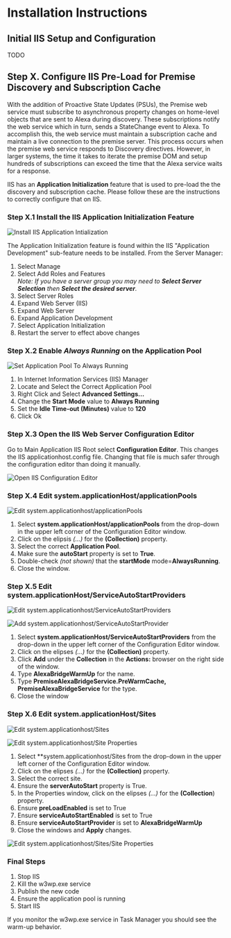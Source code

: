 ﻿# Installation Instructions
## Initial IIS Setup and Configuration

TODO

## Step X. Configure IIS Pre-Load for Premise Discovery and Subscription Cache 
With the addition of Proactive State Updates (PSUs), the Premise web service must subscribe to asynchronous property changes on home-level objects that are sent to Alexa during discovery. These subscriptions notify the web service which in turn, sends a StateChange event to Alexa. To accomplish this, the web service must maintain a subscription cache and maintain a live connection to the premise server. This process occurs when the premise web service responds to Discovery directives. However, in larger systems, the time it takes to iterate the premise DOM and setup hundreds of subscriptions can exceed the time that the Alexa service waits for a response. 

IIS has an **Application Initialization** feature that is used to pre-load the the discovery and subscription cache. Please follow these are the instructions to correctly configure that on IIS. 

### Step X.1 Install the IIS Application Initialization Feature

![Install IIS Application Intialization](images/ApplicationInitialization.png)

The Application Initialization feature is found within the IIS "Application Development" sub-feature needs to be installed. From the Server Manager:
1. Select Manage
1. Select Add Roles and Features<br>
   *Note: If you have a server group you may need to **Select Server Selection** then **Select the desired server**.* 
1. Select Server Roles
1. Expand Web Server (IIS)
1. Expand Web Server
1. Expand Application Development
1. Select Application Initialization
1. Restart the server to effect above changes

### Step X.2 Enable _Always Running_ on the Application Pool

![Set Application Pool To Always Running](images/ApplicationPool.png)

1. In Internet Information Services (IIS) Manager
1. Locate and Select the Correct Application Pool
1. Right Click and Select **Advanced Settings...**
1. Change the **Start Mode** value to **Always Running**
1. Set the **Idle Time-out (Minutes)** value to **120**
1. Click Ok

### Step X.3 Open the IIS Web Server Configuration Editor
Go to Main Application IIS Root select **Configuration Editor**. This changes the IIS applicationhost.config file. Changing that file is much safer through the configuration editor than doing it manually.

![Open IIS Configuration Editor](images/ConfigEditor.png)

### Step X.4 Edit system.applicationHost/applicationPools

![Edit system.applicationhost/applicationPools](images/system.applicationhost.png)

1. Select **system.applicationHost/applicationPools** from the drop-down in the upper left corner of the Configuration Editor window.
1. Click on the elipsis *(...)* for the **(Collection)** property.
1. Select the correct **Application Pool**.
1. Make sure the **autoStart** property is set to **True**.
1. Double-check *(not shown)* that the **startMode** mode=**AlwaysRunning**.
1. Close the window.

### Step X.5 Edit system.applicationHost/ServiceAutoStartProviders

![Edit system.applicationhost/ServiceAutoStartProviders](images/AutoStartProviders.png)

![Add system.applicationhost/ServiceAutoStartProvider](images/AutoStartProviderEntry.png)

1. Select **system.applicationHost/ServiceAutoStartProviders** from the drop-down in the upper left corner of the Configuration Editor window.
1. Click on the elipses *(...)* for the **(Collection)** property.
1. Click **Add** under the **Collection** in the **Actions:** browser on the right side of the window.
1. Type **AlexaBridgeWarmUp** for the name.
1. Type **PremiseAlexaBridgeService.PreWarmCache, PremiseAlexaBridgeService** for the type.
1. Close the window

### Step X.6 Edit system.applicationHost/Sites

![Edit system.applicationhost/Sites](images/AutoStartSites.png)

![Edit system.applicationhost/Site Properties](images/SitesProperties.png)

1. Select **system.applicationhost/Sites from the drop-down in the upper left corner of the Configuration Editor window.
1. Click on the elipses *(...)* for the **(Collection)** property.
1. Select the correct site.
1. Ensure the **serverAutoStart** property is True.
1. In the Properties window, click on the elipses *(...)* for the **(Collection**) property.
1. Ensure **preLoadEnabled** is set to True
1. Ensure **serviceAutoStartEnabled** is set to True
1. Ensure **serviceAutoStartProvider** is set to **AlexaBridgeWarmUp**
1. Close the windows and **Apply** changes.

![Edit system.applicationhost/Sites/Site Properties](images/FinalSiteProperties.png)

### Final Steps
1. Stop IIS
1. Kill the w3wp.exe service
1. Publish the new code
1. Ensure the application pool is running
1. Start IIS

If you monitor the w3wp.exe service in Task Manager you should see the warm-up behavior.

